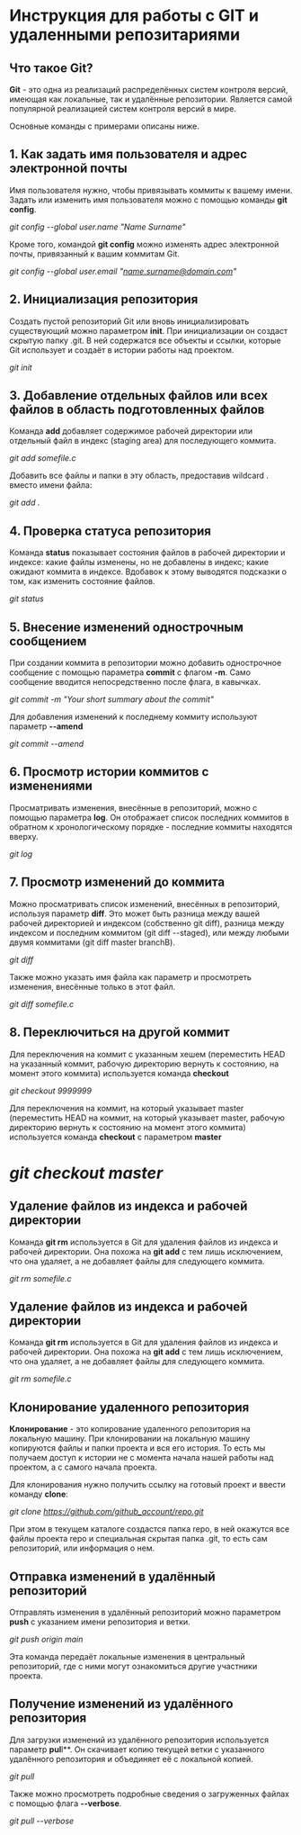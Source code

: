 # Инструкция для работы с GIT и удаленными репозитариями

## Что такое Git?
**Git** - это одна из реализаций распределённых систем контроля версий, имеющая как локальные, так и удалённые репозитории. Является самой популярной реализацией систем контроля версий в мире.

Основные команды с примерами описаны ниже.

## 1. Как задать имя пользователя и адрес электронной почты
Имя пользователя нужно, чтобы привязывать коммиты к вашему имени. Задать или изменить имя пользователя можно с помощью команды **git config**.

*git config --global user.name "Name Surname"*

Кроме того, командой **git config** можно изменять адрес электронной почты, привязанный к вашим коммитам Git.

*git config --global user.email "name.surname@domain.com"*

## 2. Инициализация репозитория
Создать пустой репозиторий Git или вновь инициализировать существующий можно параметром **init**. При инициализации он создаст скрытую папку .git. В ней содержатся все объекты и ссылки, которые Git использует и создаёт в истории работы над проектом.

*git init*

## 3. Добавление отдельных файлов или всех файлов в область подготовленных файлов

Команда **add** добавляет содержимое рабочей директории или отдельный файл в индекс (staging area) для последующего коммита. 

*git add somefile.c*

Добавить все файлы и папки в эту область, предоставив wildcard . вместо имени файла:

*git add .*

## 4. Проверка статуса репозитория

Команда **status** показывает состояния файлов в рабочей директории и индексе: какие файлы изменены, но не добавлены в индекс; какие ожидают коммита в индексе. Вдобавок к этому выводятся подсказки о том, как изменить состояние файлов.

*git status*

## 5. Внесение изменений однострочным сообщением

При создании коммита в репозитории можно добавить однострочное сообщение с помощью параметра **commit** с флагом **-m**. Само сообщение вводится непосредственно после флага, в кавычках.

*git commit -m "Your short summary about the commit"*

Для добавления изменений к последнему коммиту используют параметр  **--amend**

*git commit --amend*

## 6. Просмотр истории коммитов с изменениями

Просматривать изменения, внесённые в репозиторий, можно с помощью параметра **log**. Он отображает список последних коммитов в обратном к хронологическому порядке - последние коммиты находятся вверху.

*git log*

## 7. Просмотр изменений до коммита

Можно просматривать список изменений, внесённых в репозиторий, используя параметр **diff**. 
Это может быть разница между вашей рабочей директорией и индексом (собственно git diff), разница между индексом и последним коммитом (git diff --staged), или между любыми двумя коммитами (git diff master branchB).

*git diff*

Также можно указать имя файла как параметр и просмотреть изменения, внесённые только в этот файл.

*git diff somefile.c*

## 8. Переключиться на другой коммит

Для переключения на коммит с указанным хешем (переместить HEAD на указанный коммит, рабочую директорию вернуть к состоянию, на момент этого коммита) используется команда **checkout**

*git checkout 9999999*

Для переключения на коммит, на который указывает master (переместить HEAD на коммит, на который указывает master, рабочую директорию вернуть к состоянию на момент этого коммита) используется команда **checkout** с параметром **master**

*git checkout master*
=======
## Удаление файлов из индекса и рабочей директории

Команда **git rm** используется в Git для удаления файлов из индекса и рабочей директории. Она похожа на **git add** с тем лишь исключением, что она удаляет, а не добавляет файлы для следующего коммита.

*git rm somefile.c*

## Удаление файлов из индекса и рабочей директории

Команда **git rm** используется в Git для удаления файлов из индекса и рабочей директории. Она похожа на **git add** с тем лишь исключением, что она удаляет, а не добавляет файлы для следующего коммита.

*git rm somefile.c*

## Клонирование удаленного репозитория

**Клонирование** - это копирование удаленного репозитория на локальную машину. При клонировании на локальную машину копируются файлы и папки проекта и вся его история. То есть мы получаем доступ к истории не с момента начала нашей работы над проектом, а с самого начала проекта.

Для клонирования нужно получить ссылку на готовый проект и ввести команду **clone**:

*git clone https://github.com/github_account/repo.git*

При этом в текущем каталоге создастся папка repo, в ней окажутся все файлы проекта repo и специальная скрытая папка .git, то есть сам репозиторий, или информация о нем.

## Отправка изменений в удалённый репозиторий

Отправлять изменения в удалённый репозиторий можно параметром **push** с указанием имени репозитория и ветки.

*git push origin main*

Эта команда передаёт локальные изменения в центральный репозиторий, где с ними могут ознакомиться другие участники проекта.

## Получение изменений из удалённого репозитория

Для загрузки изменений из удалённого репозитория используется параметр **pul**l**. Он скачивает копию текущей ветки с указанного удалённого репозитория и объединяет её с локальной копией.

*git pull*

Также можно просмотреть подробные сведения о загруженных файлах с помощью флага **--verbose**.

*git pull --verbose*
